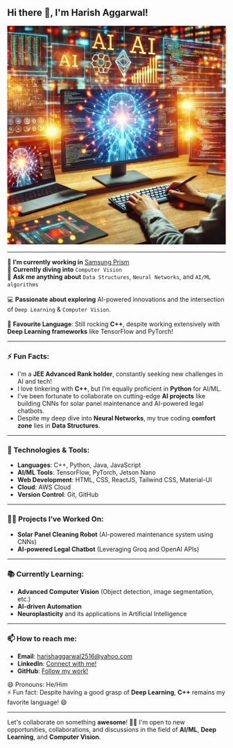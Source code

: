 ## Hi there 👋, I'm Harish Aggarwal!  
![Programmer](https://raw.githubusercontent.com/HarishAggarwal/HarishAggarwal/refs/heads/main/GITHUB.webp)

---

🔭 **I’m currently working in** [Samsung Prism](https://research.samsung.com/prism)<br>
🌱 **Currently diving into** `Computer Vision`<br>
💬 **Ask me anything about** `Data Structures`, `Neural Networks`, and `AI/ML algorithms`<br>  
💻 **Passionate about exploring** AI-powered innovations and the intersection of `Deep Learning` & `Computer Vision`.<br>  
🎯 **Favourite Language**: Still rocking **C++**, despite working extensively with **Deep Learning frameworks** like TensorFlow and PyTorch!<br>

---

### ⚡ Fun Facts:
- I'm a **JEE Advanced Rank holder**, constantly seeking new challenges in AI and tech!
- I love tinkering with **C++**, but I’m equally proficient in **Python** for AI/ML.
- I’ve been fortunate to collaborate on cutting-edge **AI projects** like building CNNs for solar panel maintenance and AI-powered legal chatbots.  
- Despite my deep dive into **Neural Networks**, my true coding **comfort zone** lies in **Data Structures**.

---

### 🔧 Technologies & Tools:

- **Languages**: C++, Python, Java, JavaScript  
- **AI/ML Tools**: TensorFlow, PyTorch, Jetson Nano  
- **Web Development**: HTML, CSS, ReactJS, Tailwind CSS, Material-UI  
- **Cloud**: AWS Cloud
- **Version Control**: Git, GitHub  

---

### 👨‍💻 Projects I’ve Worked On:

- **Solar Panel Cleaning Robot** (AI-powered maintenance system using CNNs)  
- **AI-powered Legal Chatbot** (Leveraging Groq and OpenAI APIs)  

---

### 📚 Currently Learning:

- **Advanced Computer Vision** (Object detection, image segmentation, etc.)  
- **AI-driven Automation**  
- **Neuroplasticity** and its applications in Artificial Intelligence  

---

### 📫 How to reach me:
- **Email**: harishaggarwal2516@yahoo.com
- **LinkedIn**: [Connect with me!](https://www.linkedin.com/in/harish-aggarwal-407b5b239/)  
- **GitHub**: [Follow my work!](https://github.com/HarishAggarwal)

😄 Pronouns: He/Him  
⚡ Fun fact: Despite having a good grasp of **Deep Learning**, **C++** remains my favorite language! 😄

---

Let's collaborate on something **awesome**! 👨‍💻 I'm open to new opportunities, collaborations, and discussions in the field of **AI/ML**, **Deep Learning**, and **Computer Vision**.

